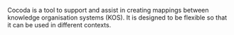 Cocoda is a tool to support and assist in creating mappings between knowledge organisation systems (KOS). It is designed to be flexible so that it can be used in different contexts.

